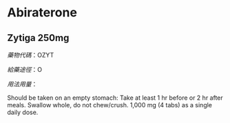 # Abiraterone

## Zytiga 250mg

*藥物代碼*：OZYT

*給藥途徑*：O

*用法用量*：

Should be taken on an empty stomach: Take at least 1 hr before or 2 hr after meals. Swallow whole, do not chew/crush. 1,000 mg (4 tabs) as a single daily dose.

